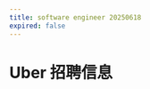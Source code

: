 ```yaml
---
title: software engineer 20250618
expired: false
---
```


# Uber 招聘信息

<JobPostingTable job-posting-json-path="uber/data/software-engineer-20250618.json" />
